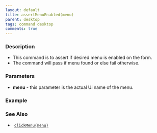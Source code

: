 ```yaml
---
layout: default
title: assertMenuEnabled(menu)
parent: desktop
tags: command desktop
comments: true
---
```


### Description

- This command is to assert if desired menu is enabled on the form.
- The command will pass if menu found or else fail otherwise.

### Parameters

- **menu** -  this parameter is the actual Ui name of the menu.

### Example


### See Also

-  [`clickMenu(menu)`](clickMenu(menu))